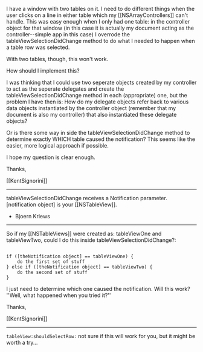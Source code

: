 I have a window with two tables on it.  I need to do different things when the user clicks on a line in either table which my [[NSArrayControllers]] can't handle.  This was easy enough when I only had one table:  in the controller object for that window (in this case it is actually my document acting as the controller--simple app in this case) I overrode the tableViewSelectionDidChange method to do what I needed to happen when a table row was selected.

With two tables, though, this won't work.

How should I implement this?  

I was thinking that I could use two seperate objects created by my controller to act as the seperate delegates and create the tableViewSelectionDidChange method in each (appropriate) one, but the problem I have then is:  How do my delegate objects refer back to various data objects instantiated by the controller object (remember that my document is also my controller) that also instantiated these delegate objects?

Or is there some way in side the tableViewSelectionDidChange method to determine exactly WHICH table caused the notification?  This seems like the easier, more logical approach if possible.

I hope my question is clear enough.

Thanks,

[[KentSignorini]]

----

tableViewSelectionDidChange receives a Notification parameter.
[notification object] is your [[NSTableView]].   
- Bjoern Kriews

----

So if my [[NSTableViews]] were created as:     tableViewOne and tableViewTwo, could I do this inside tableViewSelectionDidChange?:

<code>
if ([theNotification object] == tableViewOne) {
    do the first set of stuff
} else if ([theNotification object] == tableViewTwo) {
    do the second set of stuff
}
</code>

I just need to determine which one caused the notification.  Will this work?  ''Well, what happened when you tried it?''

Thanks,

[[KentSignorini]]

----

<code>tableView:shouldSelectRow:</code> not sure if this will work for you, but it might be worth a try...